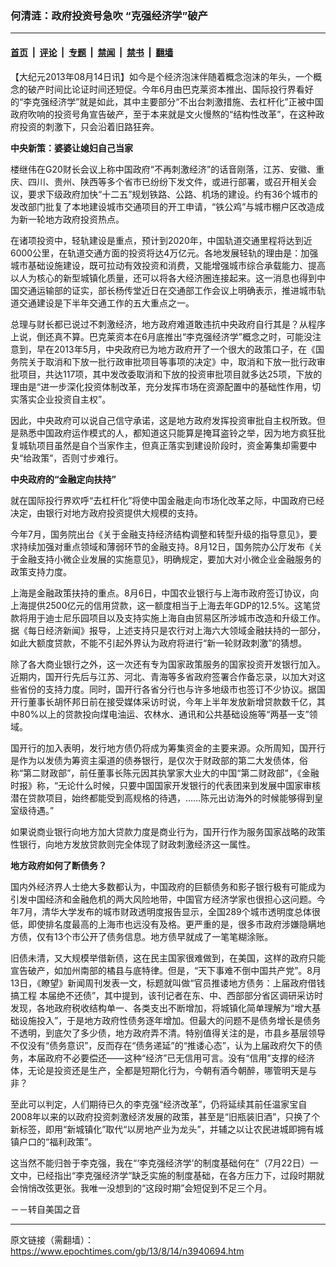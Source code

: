 ### 何清涟：政府投资号急吹 “克强经济学”破产

---

#### [首页](../../../..?n3940694) &nbsp;|&nbsp; [评论](../../../../../epoch-comment?n3940694) &nbsp;|&nbsp; [专题](../../../../../epoch-special?n3940694) &nbsp;|&nbsp; [禁闻](../../../../../epoch-news?n3940694) &nbsp;|&nbsp; [禁书](../../../../../books?n3940694) &nbsp;|&nbsp; [翻墙](https://github.com/gfw-breaker/nogfw/blob/master/README.md?n3940694)


<div class="post_content" id="artbody" itemprop="articleBody">
 <!-- article content begin -->
 <p>
  【大纪元2013年08月14日讯】如今是个经济泡沫伴随着概念泡沫的年头，一个概念的破产时间比论证时间还短促。今年6月由巴克莱资本推出、国际投行界看好的“李克强经济学”就是如此，其中主要部分“不出台刺激措施、去杠杆化”正被中国政府吹响的投资号角宣告破产，至于本来就是文火慢熬的“结构性改革”，在这种政府投资的刺激下，只会沿着旧路狂奔。
 </p>
 <p>
  <b>
   中央新策：婆婆让媳妇自己当家
  </b>
 </p>
 <p>
  楼继伟在G20财长会议上称中国政府“不再刺激经济”的话音刚落，江苏、安徽、重庆、四川、贵州、陕西等多个省市已纷纷下发文件，或进行部署，或召开相关会议，要求下级政府加快“十二五”规划铁路、公路、机场的建设。约有36个城市的发改部门批复了本地建设城市交通项目的开工申请，“铁公鸡”与城市棚户区改造成为新一轮地方政府投资热点。
 </p>
 <p>
  在诸项投资中，轻轨建设是重点，预计到2020年，中国轨道交通里程将达到近6000公里，在轨道交通方面的投资将达4万亿元。各地发展轻轨的理由是：加强城市基础设施建设，既可拉动有效投资和消费，又能增强城市综合承载能力、提高以人为核心的新型城镇化质量，还可以将各大经济圈连接起来。这一消息也得到中国交通运输部的证实，部长杨传堂近日在交通部工作会议上明确表示，推进城市轨道交通建设是下半年交通工作的五大重点之一。
 </p>
 <p>
  总理与财长都已说过不刺激经济，地方政府难道敢违抗中央政府自行其是？从程序上说，倒还真不算。巴克莱资本在6月底推出“李克强经济学”概念之时，可能没注意到，早在2013年5月，中央政府已为地方政府开了一个很大的政策口子，在《国务院关于取消和下放一批行政审批项目等事项的决定》中，取消和下放一批行政审批项目，共达117项，其中发改委取消和下放的投资审批项目就多达25项，下放的理由是“进一步深化投资体制改革，充分发挥市场在资源配置中的基础性作用，切实落实企业投资自主权”。
 </p>
 <p>
  因此，中央政府可以说自己信守承诺，这是地方政府发挥投资审批自主权所致。但是熟悉中国政府运作模式的人，都知道这只能算是掩耳盗铃之举，因为地方疯狂批复城轨项目虽然是自个当家作主，但真正落实到建设阶段时，资金筹集却需要中央“给政策”，否则寸步难行。
 </p>
 <p>
  <b>
   中央政府的“金融定向扶持”
  </b>
 </p>
 <p>
  就在国际投行界欢呼“去杠杆化”将使中国金融走向市场化改革之际，中国政府已经决定，由银行对地方政府投资提供大规模的支持。
 </p>
 <p>
  今年7月，国务院出台《关于金融支持经济结构调整和转型升级的指导意见》，要求持续加强对重点领域和薄弱环节的金融支持。8月12日，国务院办公厅发布《关于金融支持小微企业发展的实施意见》，明确规定，要加大对小微企业金融服务的政策支持力度。
 </p>
 <p>
  上海是金融政策扶持的重点。8月6日，中国农业银行与上海市政府签订协议，向上海提供2500亿元的信用贷款，这一额度相当于上海去年GDP的12.5%。这笔贷款将用于迪士尼乐园项目以及支持实施上海自由贸易区所涉城市改造和升级工作。据《每日经济新闻》报导，上述支持只是农行对上海六大领域金融扶持的一部分，如此大额度贷款，不能不引起外界认为政府将进行“新一轮财政刺激”的猜想。
 </p>
 <p>
  除了各大商业银行之外，这一次还有专为国家政策服务的国家投资开发银行加入。近期内，国开行先后与江苏、河北、青海等多省政府签署合作备忘录，以加大对这些省份的支持力度。同时，国开行各省分行也与许多地级市也签订不少协议。据国开行董事长胡怀邦日前在接受媒体采访时说，今年上半年发放新增贷款数千亿，其中80%以上的贷款投向煤电油运、农林水、通讯和公共基础设施等“两基一支”领域。
 </p>
 <p>
  国开行的加入表明，发行地方债仍将成为筹集资金的主要来源。众所周知，国开行是作为以发债为筹资主渠道的债券银行，是仅次于财政部的第二大发债体，俗称“第二财政部”，前任董事长陈元因其执掌家大业大的中国“第二财政部”，《金融时报》称，“无论什么时候，只要中国国家开发银行的代表团来到发展中国家审核潜在贷款项目，始终都能受到高规格的待遇，……陈元出访海外的时候能够得到皇室级待遇。”
 </p>
 <p>
  如果说商业银行向地方加大贷款力度是商业行为，国开行作为服务国家战略的政策性银行，向地方发放贷款则完全体现了财政刺激经济这一属性。
 </p>
 <p>
  <b>
   地方政府如何了断债务？
  </b>
 </p>
 <p>
  国内外经济界人士绝大多数都认为，中国政府的巨额债务和影子银行极有可能成为引发中国经济和金融危机的两大风险地带，中国官方经济学家也很担心这问题。今年7月，清华大学发布的城市财政透明度报告显示，全国289个城市透明度总体很低，即使排名度最高的上海市也远没有及格。更严重的是，很多市政府涉嫌隐瞒地方债，仅有13个市公开了债务信息。地方债早就成了一笔笔糊涂账。
 </p>
 <p>
  旧债未清，又大规模举借新债，这在民主国家很难做到，在美国，这样的政府只能宣告破产，如加州南部的橘县与底特律。但是，“天下事难不倒中国共产党”。8月13日，《瞭望》新闻周刊发表一文，标题就叫做“官员推诿地方债务：上届政府借钱搞工程 本届绝不还债”，其中提到，该刊记者在东、中、西部部分省区调研采访时发现，各地政府税收结构单一、各类支出不断增加，将城镇化简单理解为“增大基础设施投入”，于是地方政府性债务逐年增加。但最大的问题不是债务增长是债务不透明，到底欠了多少债，地方政府弄不清。特别值得关注的是，市县乡基层领导不仅没有“债务意识”，反而存在“债务递延”的“推诿心态”，认为上届政府欠下的债务，本届政府不必要偿还——这种“经济”已无信用可言。没有“信用”支撑的经济体，无论是投资还是生产，全都是短期化行为，今朝有酒今朝醉，哪管明天是与非？
 </p>
 <p>
  至此可以判定，人们期待已久的李克强“经济改革”，仍将延续其前任温家宝自2008年以来的以政府投资刺激经济发展的政策，甚至是“旧瓶装旧酒”，只换了个新标签，即用“新城镇化”取代“以房地产业为龙头”，并辅之以让农民进城即拥有城镇户口的“福利政策”。
 </p>
 <p>
  这当然不能归咎于李克强，我在“‘李克强经济学’的制度基础何在”（7月22日）一文中，已经指出“李克强经济学”缺乏实施的制度基础，在各方压力下，过段时期就会悄悄改弦更张。我唯一没想到的“这段时期”会短促到不足三个月。
 </p>
 <p>
  <p>
   －－转自美国之音
  </p>
  <!-- article content end -->
  <div id="below_article_ad">
  </div>
 </p>
</div>


---

原文链接（需翻墙）：https://www.epochtimes.com/gb/13/8/14/n3940694.htm